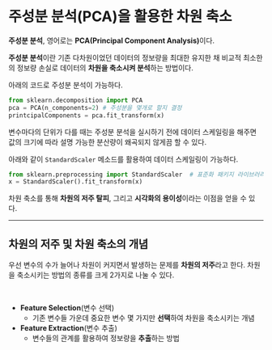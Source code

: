 # 주성분 분석(PCA)을 활용한 차원 축소

<b>주성분 분석</b>, 영어로는 <b>PCA(Principal Component Analysis)</b>이다.

<b>주성분 분석</b>이란 기존 다차원이었던 데이터의 정보량을 최대한 유지한 채 비교적 최소한의 정보량 손실로 데이터의 <b>차원을 축소시켜 분석</b>하는 방법이다.

아래의 코드로 주성분 분석이 가능하다.
```python
from sklearn.decomposition import PCA
pca = PCA(n_components=2) # 주성분을 몇개로 할지 결정
printcipalComponents = pca.fit_transform(x)
```
변수마다의 단위가 다를 때는 주성분 분석을 실시하기 전에 데이터 스케일링을 해주면 값의 크기에 따라 설명 가능한 분산량이 왜곡되지 않게끔 할 수 있다.


아래와 같이 ```StandardScaler``` 메소드를 활용하여 데이터 스케일링이 가능하다.
```python
from sklearn.preprocessing import StandardScaler  # 표준화 패키지 라이브러리 
x = StandardScaler().fit_transform(x)
```
차원 축소를 통해 <b>차원의 저주 탈피</b>, 그리고 <b>시각화의 용이성</b>이라는 이점을 얻을 수 있다.

---
## <b>차원의 저주 및 차원 축소의 개념</b>

우선 변수의 수가 늘어나 차원이 커지면서 발생하는 문제를 <b>차원의 저주</b>라고 한다. 
차원을 축소시키는 방법의 종류를 크게 2가지로 나눌 수 있다.

<br>

- <b>Feature Selection</b>(변수 선택)  
  - 기존 변수들 가운데 중요한 변수 몇 가지만 <b>선택</b>하여 차원을 축소시키는 개념
- <b>Feature Extraction</b>(변수 추출)  
  - 변수들의 관계를 활용하여 정보량을 <b>추출</b>하는 방법
